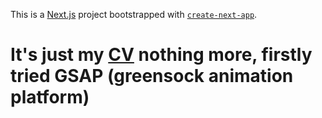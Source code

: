 This is a [Next.js](https://nextjs.org/) project bootstrapped with [`create-next-app`](https://github.com/vercel/next.js/tree/canary/packages/create-next-app).

# It's just my [CV](https://muhammetnuramandurdyev.vercel.app/) nothing more, firstly tried GSAP (greensock animation platform)
